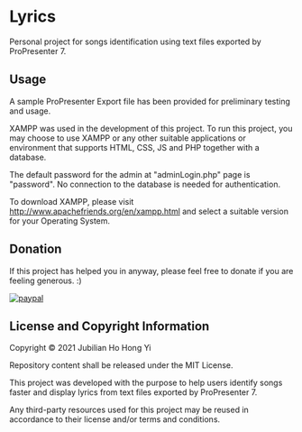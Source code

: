 # Lyrics
Personal project for songs identification using text files exported by ProPresenter 7.

## Usage
A sample ProPresenter Export file has been provided for preliminary testing and usage.

XAMPP was used in the development of this project. To run this project, you may choose to use XAMPP or any other suitable applications or environment that supports HTML, CSS, JS and PHP together with a database.

The default password for the admin at "adminLogin.php" page is "password". No connection to the database is needed for authentication.

To download XAMPP, please visit http://www.apachefriends.org/en/xampp.html and select a suitable version for your Operating System.

## Donation
If this project has helped you in anyway, please feel free to donate if you are feeling generous. :) 

[![paypal](https://www.paypalobjects.com/en_US/i/btn/btn_donateCC_LG.gif)](https://paypal.me/jubilianho)

## License and Copyright Information
Copyright © 2021 Jubilian Ho Hong Yi

Repository content shall be released under the MIT License.

This project was developed with the purpose to help users identify songs faster and display lyrics from text files exported by ProPresenter 7.

Any third-party resources used for this project may be reused in accordance to their license and/or terms and conditions.
